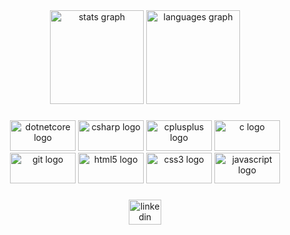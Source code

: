 <div align="center">
  <img src="https://github-readme-stats.vercel.app/api?hide_title=false&hide_rank=false&show_icons=true&include_all_commits=true&count_private=true&disable_animations=false&theme=dracula&locale=en&hide_border=false&username=joaomacedx" height="150" alt="stats graph"  />
  <img src="https://github-readme-stats.vercel.app/api/top-langs?locale=en&hide_title=false&layout=compact&card_width=320&langs_count=5&theme=dracula&hide_border=false&username=joaomacedx" height="150" alt="languages graph"  />
</div>

###

<div align="center">
  <img src="https://cdn.jsdelivr.net/gh/devicons/devicon/icons/dotnetcore/dotnetcore-original.svg" height="49" width="105" alt="dotnetcore logo"  />
  <img src="https://cdn.jsdelivr.net/gh/devicons/devicon/icons/csharp/csharp-original.svg" height="49" width="105" alt="csharp logo"  />
  <img src="https://cdn.jsdelivr.net/gh/devicons/devicon/icons/cplusplus/cplusplus-original.svg" height="49" width="105" alt="cplusplus logo"  />
  <img src="https://cdn.jsdelivr.net/gh/devicons/devicon/icons/c/c-original.svg" height="49" width="105" alt="c logo"  />
  <img src="https://cdn.jsdelivr.net/gh/devicons/devicon/icons/git/git-original.svg" height="49" width="105" alt="git logo"  />
  <img src="https://cdn.jsdelivr.net/gh/devicons/devicon/icons/html5/html5-original.svg" height="49" width="105" alt="html5 logo"  />
  <img src="https://cdn.jsdelivr.net/gh/devicons/devicon/icons/css3/css3-original.svg" height="49" width="105" alt="css3 logo"  />
  <img src="https://cdn.jsdelivr.net/gh/devicons/devicon/icons/javascript/javascript-original.svg" height="49" width="105" alt="javascript logo"  />
</div>

###
###

<div align="center">
  <a href="https://www.linkedin.com/in/joaomacedx/" target="_blank">
    <img src="https://raw.githubusercontent.com/maurodesouza/profile-readme-generator/master/src/assets/icons/social/linkedin/default.svg" width="52" height="40" alt="linkedin logo"  />
  </a>
</div>

###
